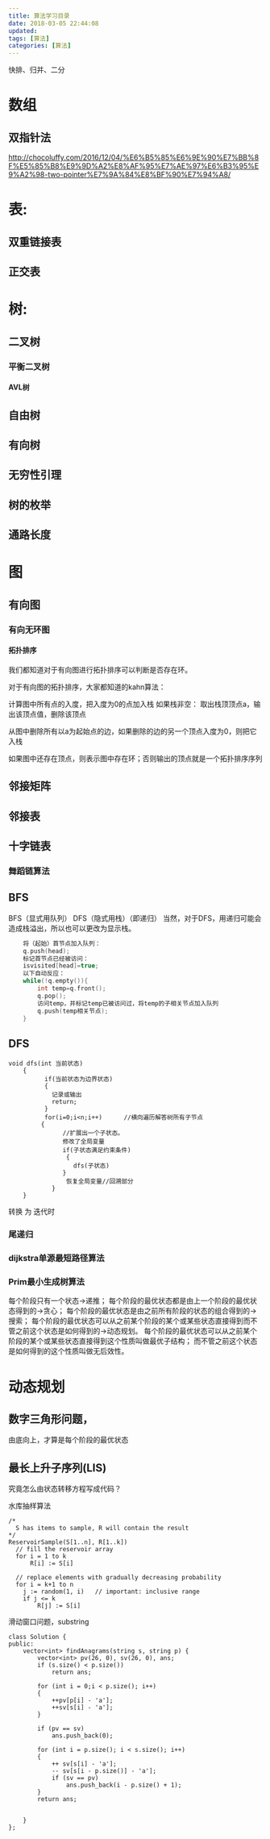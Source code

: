 ```yaml
---
title: 算法学习目录
date: 2018-03-05 22:44:08
updated:
tags: [算法]
categories: [算法]
---
```


快排、归并、二分

<!--more-->

# 数组

## 双指针法

http://chocoluffy.com/2016/12/04/%E6%B5%85%E6%9E%90%E7%BB%8F%E5%85%B8%E9%9D%A2%E8%AF%95%E7%AE%97%E6%B3%95%E9%A2%98-two-pointer%E7%9A%84%E8%BF%90%E7%94%A8/

# 表:
## 双重链接表

## 正交表

# 树:

## 二叉树
### 平衡二叉树
#### AVL树

## 自由树
## 有向树
## 无穷性引理
## 树的枚举
## 通路长度

# 图

## 有向图

### 有向无环图
#### 拓扑排序

我们都知道对于有向图进行拓扑排序可以判断是否存在环。

对于有向图的拓扑排序，大家都知道的kahn算法：

计算图中所有点的入度，把入度为0的点加入栈
如果栈非空：
取出栈顶顶点a，输出该顶点值，删除该顶点

从图中删除所有以a为起始点的边，如果删除的边的另一个顶点入度为0，则把它入栈

如果图中还存在顶点，则表示图中存在环；否则输出的顶点就是一个拓扑排序序列

## 邻接矩阵

## 邻接表

## 十字链表
### 舞蹈链算法

## BFS

BFS（显式用队列）
DFS（隐式用栈）（即递归）
当然，对于DFS，用递归可能会造成栈溢出，所以也可以更改为显示栈。

``` c++
	将（起始）首节点加入队列：
	q.push(head);
    标记首节点已经被访问：
	isvisited[head]=true;
    以下自动反应：
	while(!q.empty()){
    	int temp=q.front();
    	q.pop();
		访问temp，并标记temp已被访问过，将temp的子相关节点加入队列
		q.push(temp相关节点);
	}

```

## DFS
```
void dfs(int 当前状态)
	{
	      if(当前状态为边界状态)
	      {
	        记录或输出
	        return;
	      }
	      for(i=0;i<n;i++)		//横向遍历解答树所有子节点
	     {
	           //扩展出一个子状态。
	           修改了全局变量
	           if(子状态满足约束条件)
	            {
	              dfs(子状态)
	           }
	            恢复全局变量//回溯部分
	        }
	}
```

转换 为 迭代时

### 尾递归



### dijkstra单源最短路径算法

### Prim最小生成树算法



每个阶段只有一个状态->递推；
每个阶段的最优状态都是由上一个阶段的最优状态得到的->贪心；
每个阶段的最优状态是由之前所有阶段的状态的组合得到的->搜索；
每个阶段的最优状态可以从之前某个阶段的某个或某些状态直接得到而不管之前这个状态是如何得到的->动态规划。
每个阶段的最优状态可以从之前某个阶段的某个或某些状态直接得到这个性质叫做最优子结构；
而不管之前这个状态是如何得到的这个性质叫做无后效性。

# 动态规划

## 数字三角形问题，

由底向上，才算是每个阶段的最优状态

## 最长上升子序列(LIS)

究竟怎么由状态转移方程写成代码？

水库抽样算法
```
/*
  S has items to sample, R will contain the result
*/
ReservoirSample(S[1..n], R[1..k])
  // fill the reservoir array
  for i = 1 to k
      R[i] := S[i]

  // replace elements with gradually decreasing probability
  for i = k+1 to n
    j := random(1, i)   // important: inclusive range
    if j <= k
        R[j] := S[i]
```

滑动窗口问题，substring
```
class Solution {
public:
    vector<int> findAnagrams(string s, string p) {
        vector<int> pv(26, 0), sv(26, 0), ans;
        if (s.size() < p.size())
            return ans;

        for (int i = 0;i < p.size(); i++)
        {
            ++pv[p[i] - 'a'];
            ++sv[s[i] - 'a'];
        }

        if (pv == sv)
            ans.push_back(0);

        for (int i = p.size(); i < s.size(); i++)
        {
            ++ sv[s[i] - 'a'];
            -- sv[s[i - p.size()] - 'a'];
            if (sv == pv)
                ans.push_back(i - p.size() + 1);
        }
        return ans;


    }
};

```
